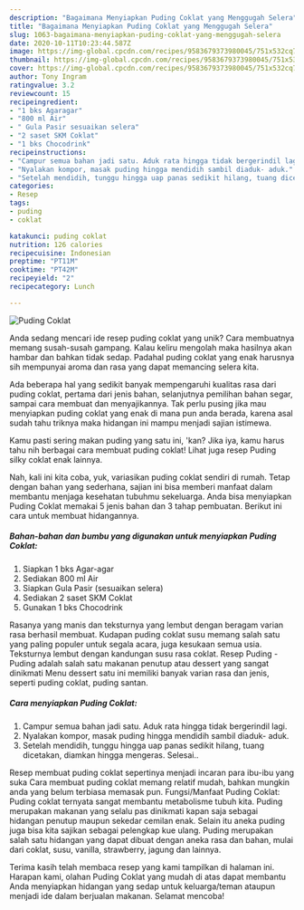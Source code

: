 ```yaml
---
description: "Bagaimana Menyiapkan Puding Coklat yang Menggugah Selera"
title: "Bagaimana Menyiapkan Puding Coklat yang Menggugah Selera"
slug: 1063-bagaimana-menyiapkan-puding-coklat-yang-menggugah-selera
date: 2020-10-11T10:23:44.587Z
image: https://img-global.cpcdn.com/recipes/9583679373980045/751x532cq70/puding-coklat-foto-resep-utama.jpg
thumbnail: https://img-global.cpcdn.com/recipes/9583679373980045/751x532cq70/puding-coklat-foto-resep-utama.jpg
cover: https://img-global.cpcdn.com/recipes/9583679373980045/751x532cq70/puding-coklat-foto-resep-utama.jpg
author: Tony Ingram
ratingvalue: 3.2
reviewcount: 15
recipeingredient:
- "1 bks Agaragar"
- "800 ml Air"
- " Gula Pasir sesuaikan selera"
- "2 saset SKM Coklat"
- "1 bks Chocodrink"
recipeinstructions:
- "Campur semua bahan jadi satu. Aduk rata hingga tidak bergerindil lagi."
- "Nyalakan kompor, masak puding hingga mendidih sambil diaduk- aduk."
- "Setelah mendidih, tunggu hingga uap panas sedikit hilang, tuang dicetakan, diamkan hingga mengeras. Selesai.."
categories:
- Resep
tags:
- puding
- coklat

katakunci: puding coklat 
nutrition: 126 calories
recipecuisine: Indonesian
preptime: "PT11M"
cooktime: "PT42M"
recipeyield: "2"
recipecategory: Lunch

---
```



![Puding Coklat](https://img-global.cpcdn.com/recipes/9583679373980045/751x532cq70/puding-coklat-foto-resep-utama.jpg)

Anda sedang mencari ide resep puding coklat yang unik? Cara membuatnya memang susah-susah gampang. Kalau keliru mengolah maka hasilnya akan hambar dan bahkan tidak sedap. Padahal puding coklat yang enak harusnya sih mempunyai aroma dan rasa yang dapat memancing selera kita.

Ada beberapa hal yang sedikit banyak mempengaruhi kualitas rasa dari puding coklat, pertama dari jenis bahan, selanjutnya pemilihan bahan segar, sampai cara membuat dan menyajikannya. Tak perlu pusing jika mau menyiapkan puding coklat yang enak di mana pun anda berada, karena asal sudah tahu triknya maka hidangan ini mampu menjadi sajian istimewa.

Kamu pasti sering makan puding yang satu ini, &#39;kan? Jika iya, kamu harus tahu nih berbagai cara membuat puding coklat! Lihat juga resep Puding silky coklat enak lainnya.


Nah, kali ini kita coba, yuk, variasikan puding coklat sendiri di rumah. Tetap dengan bahan yang sederhana, sajian ini bisa memberi manfaat dalam membantu menjaga kesehatan tubuhmu sekeluarga. Anda bisa menyiapkan Puding Coklat memakai 5 jenis bahan dan 3 tahap pembuatan. Berikut ini cara untuk membuat hidangannya.

<!--inarticleads1-->

##### Bahan-bahan dan bumbu yang digunakan untuk menyiapkan Puding Coklat:

1. Siapkan 1 bks Agar-agar
1. Sediakan 800 ml Air
1. Siapkan  Gula Pasir (sesuaikan selera)
1. Sediakan 2 saset SKM Coklat
1. Gunakan 1 bks Chocodrink


Rasanya yang manis dan teksturnya yang lembut dengan beragam varian rasa berhasil membuat. Kudapan puding coklat susu memang salah satu yang paling populer untuk segala acara, juga kesukaan semua usia. Teksturnya lembut dengan kandungan susu rasa coklat. Resep Puding - Puding adalah salah satu makanan penutup atau dessert yang sangat dinikmati Menu dessert satu ini memiliki banyak varian rasa dan jenis, seperti puding coklat, puding santan. 

<!--inarticleads2-->

##### Cara menyiapkan Puding Coklat:

1. Campur semua bahan jadi satu. Aduk rata hingga tidak bergerindil lagi.
1. Nyalakan kompor, masak puding hingga mendidih sambil diaduk- aduk.
1. Setelah mendidih, tunggu hingga uap panas sedikit hilang, tuang dicetakan, diamkan hingga mengeras. Selesai..


Resep membuat puding coklat sepertinya menjadi incaran para ibu-ibu yang suka Cara membuat puding coklat memang relatif mudah, bahkan mungkin anda yang belum terbiasa memasak pun. Fungsi/Manfaat Puding Coklat: Puding coklat ternyata sangat membantu metabolisme tubuh kita. Puding merupakan makanan yang selalu pas dinikmati kapan saja sebagai hidangan penutup maupun sekedar cemilan enak. Selain itu aneka puding juga bisa kita sajikan sebagai pelengkap kue ulang. Puding merupakan salah satu hidangan yang dapat dibuat dengan aneka rasa dan bahan, mulai dari coklat, susu, vanilla, strawberry, jagung dan lainnya. 

Terima kasih telah membaca resep yang kami tampilkan di halaman ini. Harapan kami, olahan Puding Coklat yang mudah di atas dapat membantu Anda menyiapkan hidangan yang sedap untuk keluarga/teman ataupun menjadi ide dalam berjualan makanan. Selamat mencoba!
